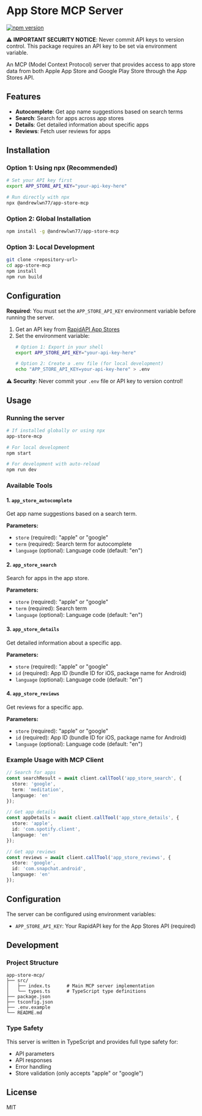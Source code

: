 # App Store MCP Server

[![npm version](https://badge.fury.io/js/%40andrewlwn77%2Fapp-store-mcp.svg)](https://www.npmjs.com/package/@andrewlwn77/app-store-mcp)

⚠️ **IMPORTANT SECURITY NOTICE**: Never commit API keys to version control. This package requires an API key to be set via environment variable.

An MCP (Model Context Protocol) server that provides access to app store data from both Apple App Store and Google Play Store through the App Stores API.

## Features

- **Autocomplete**: Get app name suggestions based on search terms
- **Search**: Search for apps across app stores
- **Details**: Get detailed information about specific apps
- **Reviews**: Fetch user reviews for apps

## Installation

### Option 1: Using npx (Recommended)
```bash
# Set your API key first
export APP_STORE_API_KEY="your-api-key-here"

# Run directly with npx
npx @andrewlwn77/app-store-mcp
```

### Option 2: Global Installation
```bash
npm install -g @andrewlwn77/app-store-mcp
```

### Option 3: Local Development
```bash
git clone <repository-url>
cd app-store-mcp
npm install
npm run build
```

## Configuration

**Required**: You must set the `APP_STORE_API_KEY` environment variable before running the server.

1. Get an API key from [RapidAPI App Stores](https://rapidapi.com/marketplace/api/app-stores)
2. Set the environment variable:
   ```bash
   # Option 1: Export in your shell
   export APP_STORE_API_KEY="your-api-key-here"
   
   # Option 2: Create a .env file (for local development)
   echo "APP_STORE_API_KEY=your-api-key-here" > .env
   ```

⚠️ **Security**: Never commit your `.env` file or API key to version control!

## Usage

### Running the server

```bash
# If installed globally or using npx
app-store-mcp

# For local development
npm start

# For development with auto-reload
npm run dev
```

### Available Tools

#### 1. `app_store_autocomplete`
Get app name suggestions based on a search term.

**Parameters:**
- `store` (required): "apple" or "google"
- `term` (required): Search term for autocomplete
- `language` (optional): Language code (default: "en")

#### 2. `app_store_search`
Search for apps in the app store.

**Parameters:**
- `store` (required): "apple" or "google"
- `term` (required): Search term
- `language` (optional): Language code (default: "en")

#### 3. `app_store_details`
Get detailed information about a specific app.

**Parameters:**
- `store` (required): "apple" or "google"
- `id` (required): App ID (bundle ID for iOS, package name for Android)
- `language` (optional): Language code (default: "en")

#### 4. `app_store_reviews`
Get reviews for a specific app.

**Parameters:**
- `store` (required): "apple" or "google"
- `id` (required): App ID (bundle ID for iOS, package name for Android)
- `language` (optional): Language code (default: "en")

### Example Usage with MCP Client

```typescript
// Search for apps
const searchResult = await client.callTool('app_store_search', {
  store: 'google',
  term: 'meditation',
  language: 'en'
});

// Get app details
const appDetails = await client.callTool('app_store_details', {
  store: 'apple',
  id: 'com.spotify.client',
  language: 'en'
});

// Get app reviews
const reviews = await client.callTool('app_store_reviews', {
  store: 'google',
  id: 'com.snapchat.android',
  language: 'en'
});
```

## Configuration

The server can be configured using environment variables:

- `APP_STORE_API_KEY`: Your RapidAPI key for the App Stores API (required)

## Development

### Project Structure

```
app-store-mcp/
├── src/
│   ├── index.ts      # Main MCP server implementation
│   └── types.ts      # TypeScript type definitions
├── package.json
├── tsconfig.json
├── .env.example
└── README.md
```

### Type Safety

This server is written in TypeScript and provides full type safety for:
- API parameters
- API responses
- Error handling
- Store validation (only accepts "apple" or "google")

## License

MIT